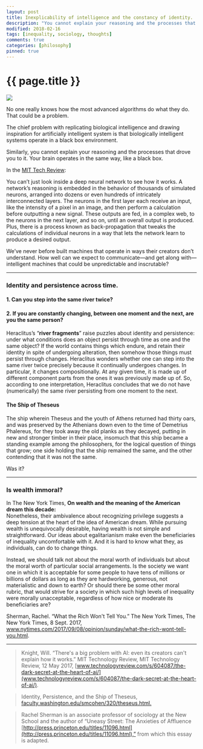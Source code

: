 ```yaml
---
layout: post
title: Inexplicability of intelligence and the constancy of identity.
description: "You cannot explain your reasoning and the processes that drove you to the conclusions you hold. If you are constantly changing, then who are you? Conspicuous consumerism and inequality. Every society must inherently possess and perpetuate a certain amount of inequality."
modified: 2018-02-16
tags: [inequality, sociology, thoughts]
comments: true
categories: [philosophy]
pinned: true
---
```

{{ page.title }}
================

![](https://cdn.dribbble.com/users/49803/screenshots/1982200/solareclipse.gif)

No one really knows how the most advanced algorithms do what they do. That could be a problem.

The chief problem with replicating biological intelligence and drawing inspiration for artificially intelligent system is that biologically intelligent systems operate in a black box environment.

Similarly, you cannot explain your reasoning and the processes that drove you to it. Your brain operates in the same way, like a black box.

In the [MIT Tech Review](https://www.technologyreview.com/s/604087/the-dark-secret-at-the-heart-of-ai/):

You can’t just look inside a deep neural network to see how it works. A network’s reasoning is embedded in the behavior of thousands of simulated neurons, arranged into dozens or even hundreds of intricately interconnected layers. The neurons in the first layer each receive an input, like the intensity of a pixel in an image, and then perform a calculation before outputting a new signal. These outputs are fed, in a complex web, to the neurons in the next layer, and so on, until an overall output is produced. Plus, there is a process known as back-propagation that tweaks the calculations of individual neurons in a way that lets the network learn to produce a desired output.

We’ve never before built machines that operate in ways their creators don’t understand. How well can we expect to communicate—and get along with—intelligent machines that could be unpredictable and inscrutable?

---

### Identity and persistence across time.

#### 1. Can you step into the same river twice?

#### 2. If you are constantly changing, between one moment and the next, are you the same person?

Heraclitus’s “**river fragments**” raise puzzles about identity and persistence: under what conditions does an object persist through time as one and the same object? If the world contains things which endure, and retain their identity in spite of undergoing alteration, then somehow those things must persist through changes. Heraclitus wonders whether one can step into the same river twice precisely because it continually undergoes changes. In particular, it changes compositionally. At any given time, it is made up of different component parts from the ones it was previously made up of. So, according to one interpretation, Heraclitus concludes that we do not have (numerically) the same river persisting from one moment to the next.

#### The Ship of Theseus

The ship wherein Theseus and the youth of Athens returned had thirty oars, and was preserved by the Athenians down even to the time of Demetrius Phalereus, for they took away the old planks as they decayed, putting in new and stronger timber in their place, insomuch that this ship became a standing example among the philosophers, for the logical question of things that grow; one side holding that the ship remained the same, and the other contending that it was not the same.

Was it?

---
### Is wealth immoral?

In The New York Times, **On wealth and the meaning of the American dream this decade:**<br>
Nonetheless, their ambivalence about recognizing privilege suggests a deep tension at the heart of the idea of American dream. While pursuing wealth is unequivocally desirable, having wealth is not simple and straightforward. Our ideas about egalitarianism make even the beneficiaries of inequality uncomfortable with it. And it is hard to know what they, as individuals, can do to change things.

Instead, we should talk not about the moral worth of individuals but about the moral worth of particular social arrangements. Is the society we want one in which it is acceptable for some people to have tens of millions or billions of dollars as long as they are hardworking, generous, not materialistic and down to earth? Or should there be some other moral rubric, that would strive for a society in which such high levels of inequality were morally unacceptable, regardless of how nice or moderate its beneficiaries are?

Sherman, Rachel. “What the Rich Won't Tell You.” The New York Times, The New York Times, 8 Sept. 2017, www.nytimes.com/2017/09/08/opinion/sunday/what-the-rich-wont-tell-you.html.

---
>Knight, Will. “There's a big problem with AI: even its creators can't explain how it works.” MIT Technology Review, MIT Technology Review, 12 May 2017,
[www.technologyreview.com/s/604087/the-dark-secret-at-the-heart-of-ai/](www.technologyreview.com/s/604087/the-dark-secret-at-the-heart-of-ai/).

>Identity, Persistence, and the Ship of Theseus, [faculty.washington.edu/smcohen/320/theseus.html.](faculty.washington.edu/smcohen/320/theseus.html.)

>Rachel Sherman is an associate professor of sociology at the New School and the author of “Uneasy Street: The Anxieties of Affluence [http://press.princeton.edu/titles/11096.html](http://press.princeton.edu/titles/11096.html),” from which this essay is adapted.
